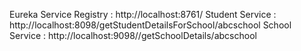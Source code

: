 Eureka Service Registry : http://localhost:8761/
Student Service : http://localhost:8098/getStudentDetailsForSchool/abcschool
School Service : http://localhost:9098//getSchoolDetails/abcschool
